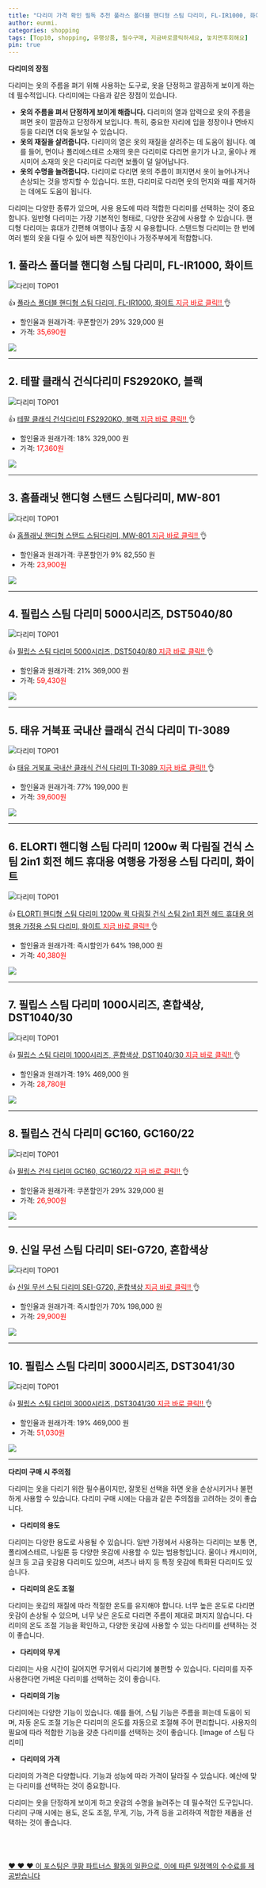 ```yaml
---
title: "다리미 가격 확인 필독 추천 풀라스 폴더블 핸디형 스팀 다리미, FL-IR1000, 화이트 비교 장점 구매가이드"
author: eunmi.
categories: shopping
tags: [Top10, shopping, 유행상품, 필수구매, 지금바로클릭하세요, 놓치면후회해요]
pin: true
---
```

**다리미의 장점**

다리미는 옷의 주름을 펴기 위해 사용하는 도구로, 옷을 단정하고 깔끔하게 보이게 하는 데 필수적입니다. 다리미에는 다음과 같은 장점이 있습니다.

* **옷의 주름을 펴서 단정하게 보이게 해줍니다.** 다리미의 열과 압력으로 옷의 주름을 펴면 옷이 깔끔하고 단정하게 보입니다. 특히, 중요한 자리에 입을 정장이나 면바지 등을 다리면 더욱 돋보일 수 있습니다.
* **옷의 재질을 살려줍니다.** 다리미의 열은 옷의 재질을 살려주는 데 도움이 됩니다. 예를 들어, 면이나 폴리에스테르 소재의 옷은 다리미로 다리면 윤기가 나고, 울이나 캐시미어 소재의 옷은 다리미로 다리면 보풀이 덜 일어납니다.
* **옷의 수명을 늘려줍니다.** 다리미로 다리면 옷의 주름이 펴지면서 옷이 늘어나거나 손상되는 것을 방지할 수 있습니다. 또한, 다리미로 다리면 옷의 먼지와 때를 제거하는 데에도 도움이 됩니다.

다리미는 다양한 종류가 있으며, 사용 용도에 따라 적합한 다리미를 선택하는 것이 중요합니다. 일반형 다리미는 가장 기본적인 형태로, 다양한 옷감에 사용할 수 있습니다. 핸디형 다리미는 휴대가 간편해 여행이나 출장 시 유용합니다. 스탠드형 다리미는 한 번에 여러 벌의 옷을 다릴 수 있어 바쁜 직장인이나 가정주부에게 적합합니다.

   

## 1. 풀라스 폴더블 핸디형 스팀 다리미, FL-IR1000, 화이트

![다리미 TOP01](https://thumbnail6.coupangcdn.com/thumbnails/remote/230x230ex/image/vendor_inventory/e771/5b72c882e58d91f4e59ba44159cd761064dee1cc63f09d8a023fa856fbca.jpg)


👍 [풀라스 폴더블 핸디형 스팀 다리미, FL-IR1000, 화이트 <font color=red> 지금 바로 클릭!! </font> ](https://link.coupang.com/re/AFFSDP?lptag=AF3617701&subid=GithubCoopas&pageKey=6723836766&traceid=V0-153&itemId=15644742648&vendorItemId=83139982036) 👌 


- 할인율과 원래가격: 쿠폰할인가 29%  329,000   원
- 가격: <span style='color:red'>35,690원</span>

[![](/discount_price.png)](https://link.coupang.com/re/AFFSDP?lptag=AF3617701&subid=GithubCoopas&pageKey=6723836766&traceid=V0-153&itemId=15644742648&vendorItemId=83139982036)

---


   

## 2. 테팔 클래식 건식다리미 FS2920KO, 블랙

![다리미 TOP01](https://thumbnail6.coupangcdn.com/thumbnails/remote/230x230ex/image/retail/images/2017/04/11/12/5/e1ce432c-774a-4203-ac03-fc3d43165854.jpg)


👍 [테팔 클래식 건식다리미 FS2920KO, 블랙 <font color=red> 지금 바로 클릭!! </font> ](https://link.coupang.com/re/AFFSDP?lptag=AF3617701&subid=GithubCoopas&pageKey=6843605289&traceid=V0-153&itemId=16280454249&vendorItemId=3124938690) 👌 


- 할인율과 원래가격: 18%  329,000   원
- 가격: <span style='color:red'>17,360원</span>

[![](/discount_price.png)](https://link.coupang.com/re/AFFSDP?lptag=AF3617701&subid=GithubCoopas&pageKey=6843605289&traceid=V0-153&itemId=16280454249&vendorItemId=3124938690)

---


   

## 3. 홈플래닛 핸디형 스탠드 스팀다리미, MW-801

![다리미 TOP01](https://thumbnail6.coupangcdn.com/thumbnails/remote/230x230ex/image/retail/images/1055979437804-e0f401c0-510a-4275-bcc1-50b41e7c039c.jpg)


👍 [홈플래닛 핸디형 스탠드 스팀다리미, MW-801 <font color=red> 지금 바로 클릭!! </font> ](https://link.coupang.com/re/AFFSDP?lptag=AF3617701&subid=GithubCoopas&pageKey=310080038&traceid=V0-153&itemId=977484067&vendorItemId=5392665218) 👌 


- 할인율과 원래가격: 쿠폰할인가 9%  82,550   원
- 가격: <span style='color:red'>23,900원</span>

[![](/discount_price.png)](https://link.coupang.com/re/AFFSDP?lptag=AF3617701&subid=GithubCoopas&pageKey=310080038&traceid=V0-153&itemId=977484067&vendorItemId=5392665218)

---


   

## 4. 필립스 스팀 다리미 5000시리즈, DST5040/80

![다리미 TOP01](https://thumbnail7.coupangcdn.com/thumbnails/remote/230x230ex/image/retail/images/1237187685480880-b707c146-2530-4ebb-a606-652e7bd446d6.jpg)


👍 [필립스 스팀 다리미 5000시리즈, DST5040/80 <font color=red> 지금 바로 클릭!! </font> ](https://link.coupang.com/re/AFFSDP?lptag=AF3617701&subid=GithubCoopas&pageKey=6147250608&traceid=V0-153&itemId=11838814845&vendorItemId=79112171020) 👌 


- 할인율과 원래가격: 21%  369,000   원
- 가격: <span style='color:red'>59,430원</span>

[![](/discount_price.png)](https://link.coupang.com/re/AFFSDP?lptag=AF3617701&subid=GithubCoopas&pageKey=6147250608&traceid=V0-153&itemId=11838814845&vendorItemId=79112171020)

---


   

## 5. 태유 거북표 국내산 클래식 건식 다리미 TI-3089

![다리미 TOP01](https://thumbnail6.coupangcdn.com/thumbnails/remote/230x230ex/image/vendor_inventory/2ba7/1bc1dde665ce55c86fcae65fa97d044cf2d2b0c5260d8745dbec991efaba.jpg)


👍 [태유 거북표 국내산 클래식 건식 다리미 TI-3089 <font color=red> 지금 바로 클릭!! </font> ](https://link.coupang.com/re/AFFSDP?lptag=AF3617701&subid=GithubCoopas&pageKey=7227315627&traceid=V0-153&itemId=18330299420&vendorItemId=81707355445) 👌 


- 할인율과 원래가격: 77%  199,000   원
- 가격: <span style='color:red'>39,600원</span>

[![](/discount_price.png)](https://link.coupang.com/re/AFFSDP?lptag=AF3617701&subid=GithubCoopas&pageKey=7227315627&traceid=V0-153&itemId=18330299420&vendorItemId=81707355445)

---


   

## 6. ELORTI 핸디형 스팀 다리미 1200w 퀵 다림질 건식 스팀 2in1 회전 헤드 휴대용 여행용 가정용 스팀 다리미, 화이트

![다리미 TOP01](https://thumbnail9.coupangcdn.com/thumbnails/remote/230x230ex/image/vendor_inventory/910a/b3f513f38f64f90b7e2c74aa49d63c638f597469d73bfce70cfc3d415409.jpg)


👍 [ELORTI 핸디형 스팀 다리미 1200w 퀵 다림질 건식 스팀 2in1 회전 헤드 휴대용 여행용 가정용 스팀 다리미, 화이트 <font color=red> 지금 바로 클릭!! </font> ](https://link.coupang.com/re/AFFSDP?lptag=AF3617701&subid=GithubCoopas&pageKey=7619816542&traceid=V0-153&itemId=20199445311&vendorItemId=87463787094) 👌 


- 할인율과 원래가격: 즉시할인가 64%  198,000   원
- 가격: <span style='color:red'>40,380원</span>

[![](/discount_price.png)](https://link.coupang.com/re/AFFSDP?lptag=AF3617701&subid=GithubCoopas&pageKey=7619816542&traceid=V0-153&itemId=20199445311&vendorItemId=87463787094)

---


   

## 7. 필립스 스팀 다리미 1000시리즈, 혼합색상, DST1040/30

![다리미 TOP01](https://thumbnail10.coupangcdn.com/thumbnails/remote/230x230ex/image/retail/images/2787073572509154-1746db7e-a778-410a-a4d8-a605a2547db3.png)


👍 [필립스 스팀 다리미 1000시리즈, 혼합색상, DST1040/30 <font color=red> 지금 바로 클릭!! </font> ](https://link.coupang.com/re/AFFSDP?lptag=AF3617701&subid=GithubCoopas&pageKey=7351060844&traceid=V0-153&itemId=18916598311&vendorItemId=86043823961) 👌 


- 할인율과 원래가격: 19%  469,000   원
- 가격: <span style='color:red'>28,780원</span>

[![](/discount_price.png)](https://link.coupang.com/re/AFFSDP?lptag=AF3617701&subid=GithubCoopas&pageKey=7351060844&traceid=V0-153&itemId=18916598311&vendorItemId=86043823961)

---


   

## 8. 필립스 건식 다리미 GC160, GC160/22

![다리미 TOP01](https://thumbnail6.coupangcdn.com/thumbnails/remote/230x230ex/image/retail/images/1050298822603483-41bc4417-ff14-4327-9c30-e0988f8c1839.jpg)


👍 [필립스 건식 다리미 GC160, GC160/22 <font color=red> 지금 바로 클릭!! </font> ](https://link.coupang.com/re/AFFSDP?lptag=AF3617701&subid=GithubCoopas&pageKey=6487210688&traceid=V0-153&itemId=14226042413&vendorItemId=3006124168) 👌 


- 할인율과 원래가격: 쿠폰할인가 29%  329,000   원
- 가격: <span style='color:red'>26,900원</span>

[![](/discount_price.png)](https://link.coupang.com/re/AFFSDP?lptag=AF3617701&subid=GithubCoopas&pageKey=6487210688&traceid=V0-153&itemId=14226042413&vendorItemId=3006124168)

---


   

## 9. 신일 무선 스팀 다리미 SEI-G720, 혼합색상

![다리미 TOP01](https://thumbnail9.coupangcdn.com/thumbnails/remote/230x230ex/image/vendor_inventory/e88c/c73e35b74f53a0fa368e1abd64134dfd28ed9e8fbb4889b5fa8551cafabe.jpg)


👍 [신일 무선 스팀 다리미 SEI-G720, 혼합색상 <font color=red> 지금 바로 클릭!! </font> ](https://link.coupang.com/re/AFFSDP?lptag=AF3617701&subid=GithubCoopas&pageKey=7530442537&traceid=V0-153&itemId=19770727911&vendorItemId=86873820900) 👌 


- 할인율과 원래가격: 즉시할인가 70%  198,000   원
- 가격: <span style='color:red'>29,900원</span>

[![](/discount_price.png)](https://link.coupang.com/re/AFFSDP?lptag=AF3617701&subid=GithubCoopas&pageKey=7530442537&traceid=V0-153&itemId=19770727911&vendorItemId=86873820900)

---


   

## 10. 필립스 스팀 다리미 3000시리즈, DST3041/30

![다리미 TOP01](https://thumbnail8.coupangcdn.com/thumbnails/remote/230x230ex/image/retail/images/2366221397082357-d192f834-d6ec-4750-931f-b5af848b8b1d.jpg)


👍 [필립스 스팀 다리미 3000시리즈, DST3041/30 <font color=red> 지금 바로 클릭!! </font> ](https://link.coupang.com/re/AFFSDP?lptag=AF3617701&subid=GithubCoopas&pageKey=6148395359&traceid=V0-153&itemId=11849995749&vendorItemId=79123293685) 👌 


- 할인율과 원래가격: 19%  469,000   원
- 가격: <span style='color:red'>51,030원</span>

[![](/discount_price.png)](https://link.coupang.com/re/AFFSDP?lptag=AF3617701&subid=GithubCoopas&pageKey=6148395359&traceid=V0-153&itemId=11849995749&vendorItemId=79123293685)

---
**다리미 구매 시 주의점**

다리미는 옷을 다리기 위한 필수품이지만, 잘못된 선택을 하면 옷을 손상시키거나 불편하게 사용할 수 있습니다. 다리미 구매 시에는 다음과 같은 주의점을 고려하는 것이 좋습니다.

* **다리미의 용도**

다리미는 다양한 용도로 사용될 수 있습니다. 일반 가정에서 사용하는 다리미는 보통 면, 폴리에스테르, 나일론 등 다양한 옷감에 사용할 수 있는 범용형입니다. 울이나 캐시미어, 실크 등 고급 옷감용 다리미도 있으며, 셔츠나 바지 등 특정 옷감에 특화된 다리미도 있습니다.

* **다리미의 온도 조절**

다리미는 옷감의 재질에 따라 적절한 온도를 유지해야 합니다. 너무 높은 온도로 다리면 옷감이 손상될 수 있으며, 너무 낮은 온도로 다리면 주름이 제대로 펴지지 않습니다. 다리미의 온도 조절 기능을 확인하고, 다양한 옷감에 사용할 수 있는 다리미를 선택하는 것이 좋습니다.

* **다리미의 무게**

다리미는 사용 시간이 길어지면 무거워서 다리기에 불편할 수 있습니다. 다리미를 자주 사용한다면 가벼운 다리미를 선택하는 것이 좋습니다.

* **다리미의 기능**

다리미에는 다양한 기능이 있습니다. 예를 들어, 스팀 기능은 주름을 펴는데 도움이 되며, 자동 온도 조절 기능은 다리미의 온도를 자동으로 조절해 주어 편리합니다. 사용자의 필요에 따라 적합한 기능을 갖춘 다리미를 선택하는 것이 좋습니다.
[Image of 스팀 다리미]

* **다리미의 가격**

다리미의 가격은 다양합니다. 기능과 성능에 따라 가격이 달라질 수 있습니다. 예산에 맞는 다리미를 선택하는 것이 중요합니다.

다리미는 옷을 단정하게 보이게 하고 옷감의 수명을 늘려주는 데 필수적인 도구입니다. 다리미 구매 시에는 용도, 온도 조절, 무게, 기능, 가격 등을 고려하여 적합한 제품을 선택하는 것이 좋습니다.<br><br><br><br><br> [ ❤ ❤ ❤ 이 포스팅은 쿠팡 파트너스 활동의 일환으로, 이에 따른 일정액의 수수료를 제공받습니다](https://link.coupang.com/a/bcEFyh)